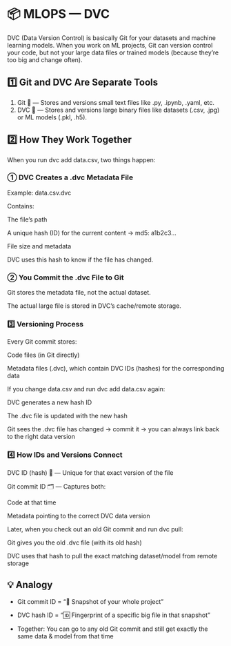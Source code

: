 # 📦 MLOPS — DVC
DVC (Data Version Control) is basically Git for your datasets and machine learning models.
When you work on ML projects, Git can version control your code, but not your large data files or trained models (because they’re too big and change often).

## 1️⃣ Git and DVC Are Separate Tools
1. Git 📝 — Stores and versions small text files  like .py, .ipynb, .yaml, etc.
2. DVC 📂 — Stores and versions large binary files like datasets (.csv, .jpg) or ML models (.pkl, .h5).

## 2️⃣ How They Work Together
When you run dvc add data.csv, two things happen:

### ① DVC Creates a .dvc Metadata File
Example: data.csv.dvc

Contains:

The file’s path

A unique hash (ID) for the current content → md5: a1b2c3...

File size and metadata

DVC uses this hash to know if the file has changed.

### ② You Commit the .dvc File to Git

Git stores the metadata file, not the actual dataset.

The actual large file is stored in DVC’s cache/remote storage.

### 3️⃣ Versioning Process
Every Git commit stores:

Code files (in Git directly)

Metadata files (.dvc), which contain DVC IDs (hashes) for the corresponding data

If you change data.csv and run dvc add data.csv again:

DVC generates a new hash ID

The .dvc file is updated with the new hash

Git sees the .dvc file has changed → commit it → you can always link back to the right data version

### 4️⃣ How IDs and Versions Connect
DVC ID (hash) 🔑 — Unique for that exact version of the file

Git commit ID 🗂 — Captures both:

Code at that time

Metadata pointing to the correct DVC data version

Later, when you check out an old Git commit and run dvc pull:

Git gives you the old .dvc file (with its old hash)

DVC uses that hash to pull the exact matching dataset/model from remote storage

## 💡 Analogy
- Git commit ID = “📸 Snapshot of your whole project”

- DVC hash ID = “🆔 Fingerprint of a specific big file in that snapshot”

- Together: You can go to any old Git commit and still get exactly the same data & model from that time

